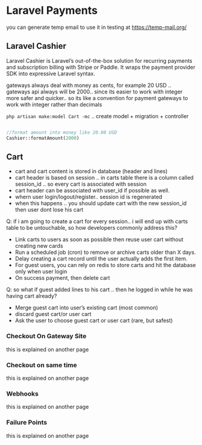 # Laravel Payments

you can generate temp email to use it in testing at https://temp-mail.org/


## Laravel Cashier

Laravel Cashier is Laravel’s out-of-the-box solution for recurring payments and subscription billing with Stripe or Paddle. It wraps the payment provider SDK into expressive Laravel syntax.


gateways always deal with money as cents, for example 20 USD .. gateways api always will be 2000.. since its easier to work with integer more safer and quicker.. so its like a convention for payment gateways to work with integer rather than decimals


`php artisan make:model Cart -mc` .. create model + migration + controller


```php 

//format amount into money like 20.00 USD
Cashier::formatAmount(2000)

```


## Cart

- cart and cart content is stored in database (header and lines)
- cart header is based on session .. in carts table there is a column called session_id .. so every cart is associated with session
- cart header can be associated with user_id if possible as well.
- whern user login/logout/register.. session id is regenerated
- when this happens .. you should update cart with the new session_id then user dont lose his cart


Q: if i am going to create a cart for every session.. i will end up with carts table to be untouchable, so how developers commonly address this?

- Link carts to users as soon as possible then reuse user cart without creating new cards
- Run a scheduled job (cron) to remove or archive carts older than X days.
- Delay creating a cart record until the user actually adds the first item.
- For guest users, you can rely on redis to store carts and hit the database only when user login
- On success payment, then delete cart


Q: so what if guest added lines to his cart .. then he logged in while he was having cart already?
- Merge guest cart into user’s existing cart (most common)
- discard guest cart/or user cart
- Ask the user to choose guest cart or user cart (rare, but safest)


### Checkout On Gateway Site

this is explained on another page


### Checkout on same time

this is explained on another page


### Webhooks

this is explained on another page



### Failure Points

this is explained on another page



